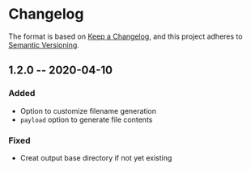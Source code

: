 # Changelog

The format is based on [Keep a Changelog](https://keepachangelog.com/en/1.0.0/),
and this project adheres to [Semantic Versioning](https://semver.org/spec/v2.0.0.html).

## 1.2.0 -- 2020-04-10

### Added

- Option to customize filename generation
- ``payload`` option to generate file contents

### Fixed

- Creat output base directory if not yet existing
